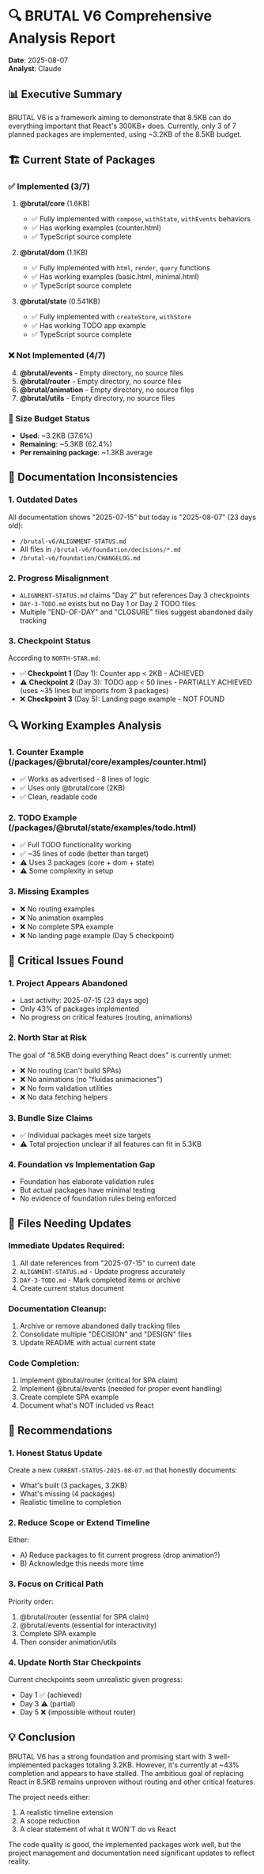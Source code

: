 # 🔍 BRUTAL V6 Comprehensive Analysis Report
**Date**: 2025-08-07  
**Analyst**: Claude

## 📊 Executive Summary

BRUTAL V6 is a framework aiming to demonstrate that 8.5KB can do everything important that React's 300KB+ does. Currently, only 3 of 7 planned packages are implemented, using ~3.2KB of the 8.5KB budget.

## 🏗️ Current State of Packages

### ✅ Implemented (3/7)
1. **@brutal/core** (1.6KB)
   - ✅ Fully implemented with `compose`, `withState`, `withEvents` behaviors
   - ✅ Has working examples (counter.html)
   - ✅ TypeScript source complete

2. **@brutal/dom** (1.1KB) 
   - ✅ Fully implemented with `html`, `render`, `query` functions
   - ✅ Has working examples (basic.html, minimal.html)
   - ✅ TypeScript source complete

3. **@brutal/state** (0.541KB)
   - ✅ Fully implemented with `createStore`, `withStore`
   - ✅ Has working TODO app example
   - ✅ TypeScript source complete

### ❌ Not Implemented (4/7)
4. **@brutal/events** - Empty directory, no source files
5. **@brutal/router** - Empty directory, no source files  
6. **@brutal/animation** - Empty directory, no source files
7. **@brutal/utils** - Empty directory, no source files

### 📏 Size Budget Status
- **Used**: ~3.2KB (37.6%)
- **Remaining**: ~5.3KB (62.4%)
- **Per remaining package**: ~1.3KB average

## 📄 Documentation Inconsistencies

### 1. **Outdated Dates**
All documentation shows "2025-07-15" but today is "2025-08-07" (23 days old):
- `/brutal-v6/ALIGNMENT-STATUS.md`
- All files in `/brutal-v6/foundation/decisions/*.md`
- `/brutal-v6/foundation/CHANGELOG.md`

### 2. **Progress Misalignment**
- `ALIGNMENT-STATUS.md` claims "Day 2" but references Day 3 checkpoints
- `DAY-3-TODO.md` exists but no Day 1 or Day 2 TODO files
- Multiple "END-OF-DAY" and "CLOSURE" files suggest abandoned daily tracking

### 3. **Checkpoint Status**
According to `NORTH-STAR.md`:
- ✅ **Checkpoint 1** (Day 1): Counter app < 2KB - ACHIEVED
- ⚠️ **Checkpoint 2** (Day 3): TODO app < 50 lines - PARTIALLY ACHIEVED (uses ~35 lines but imports from 3 packages)
- ❌ **Checkpoint 3** (Day 5): Landing page example - NOT FOUND

## 🔍 Working Examples Analysis

### 1. **Counter Example** (/packages/@brutal/core/examples/counter.html)
- ✅ Works as advertised - 8 lines of logic
- ✅ Uses only @brutal/core (2KB)
- ✅ Clean, readable code

### 2. **TODO Example** (/packages/@brutal/state/examples/todo.html)
- ✅ Full TODO functionality working
- ✅ ~35 lines of code (better than target)
- ⚠️ Uses 3 packages (core + dom + state)
- ⚠️ Some complexity in setup

### 3. **Missing Examples**
- ❌ No routing examples
- ❌ No animation examples
- ❌ No complete SPA example
- ❌ No landing page example (Day 5 checkpoint)

## 🚨 Critical Issues Found

### 1. **Project Appears Abandoned**
- Last activity: 2025-07-15 (23 days ago)
- Only 43% of packages implemented
- No progress on critical features (routing, animations)

### 2. **North Star at Risk**
The goal of "8.5KB doing everything React does" is currently unmet:
- ❌ No routing (can't build SPAs)
- ❌ No animations (no "fluidas animaciones")
- ❌ No form validation utilities
- ❌ No data fetching helpers

### 3. **Bundle Size Claims**
- ✅ Individual packages meet size targets
- ⚠️ Total projection unclear if all features can fit in 5.3KB

### 4. **Foundation vs Implementation Gap**
- Foundation has elaborate validation rules
- But actual packages have minimal testing
- No evidence of foundation rules being enforced

## 📝 Files Needing Updates

### Immediate Updates Required:
1. All date references from "2025-07-15" to current date
2. `ALIGNMENT-STATUS.md` - Update progress accurately
3. `DAY-3-TODO.md` - Mark completed items or archive
4. Create current status document

### Documentation Cleanup:
1. Archive or remove abandoned daily tracking files
2. Consolidate multiple "DECISION" and "DESIGN" files
3. Update README with actual current state

### Code Completion:
1. Implement @brutal/router (critical for SPA claim)
2. Implement @brutal/events (needed for proper event handling)
3. Create complete SPA example
4. Document what's NOT included vs React

## 🎯 Recommendations

### 1. **Honest Status Update**
Create a new `CURRENT-STATUS-2025-08-07.md` that honestly documents:
- What's built (3 packages, 3.2KB)
- What's missing (4 packages)
- Realistic timeline to completion

### 2. **Reduce Scope or Extend Timeline**
Either:
- A) Reduce packages to fit current progress (drop animation?)
- B) Acknowledge this needs more time

### 3. **Focus on Critical Path**
Priority order:
1. @brutal/router (essential for SPA claim)
2. @brutal/events (essential for interactivity)
3. Complete SPA example
4. Then consider animation/utils

### 4. **Update North Star Checkpoints**
Current checkpoints seem unrealistic given progress:
- Day 1 ✅ (achieved)
- Day 3 ⚠️ (partial)
- Day 5 ❌ (impossible without router)

## 💡 Conclusion

BRUTAL V6 has a strong foundation and promising start with 3 well-implemented packages totaling 3.2KB. However, it's currently at ~43% completion and appears to have stalled. The ambitious goal of replacing React in 8.5KB remains unproven without routing and other critical features.

The project needs either:
1. A realistic timeline extension
2. A scope reduction
3. A clear statement of what it WON'T do vs React

The code quality is good, the implemented packages work well, but the project management and documentation need significant updates to reflect reality.